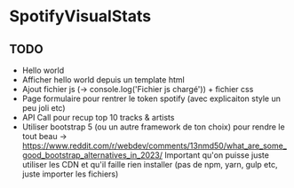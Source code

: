 # SpotifyVisualStats


## TODO 

 - Hello world
 - Afficher hello world depuis un template html
 - Ajout fichier js (-> console.log('Fichier js chargé')) + fichier css
 - Page formulaire pour rentrer le token spotify (avec explicaiton style un peu joli etc)
 - API Call pour recup top 10 tracks & artists
 - Utiliser bootstrap 5 (ou un autre framework de ton choix) pour rendre le tout beau -> https://www.reddit.com/r/webdev/comments/13nmd50/what_are_some_good_bootstrap_alternatives_in_2023/ Important qu'on puisse juste utiliser les CDN et qu'il faille rien installer (pas de npm, yarn, gulp etc, juste importer les fichiers)
   
